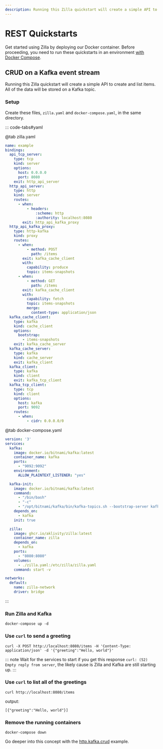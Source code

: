 ```yaml
---
description: Running this Zilla quickstart will create a simple API to create and list items. All of the data will be stored on a Kafka topic.
---
```


# REST Quickstarts

Get started using Zilla by deploying our Docker container. Before proceeding, you need to run these quickstarts in an environment [with Docker Compose](https://docs.docker.com/compose/gettingstarted/).

## CRUD on a Kafka event stream

Running this Zilla quickstart will create a simple API to create and list items. All of the data will be stored on a Kafka topic.

### Setup

Create these files, `zilla.yaml` and `docker-compose.yaml`, in the same directory.

::: code-tabs#yaml

@tab zilla.yaml

```yaml
name: example
bindings:
  api_tcp_server:
    type: tcp
    kind: server
    options:
      host: 0.0.0.0
      port: 8080
    exit: http_api_server
  http_api_server:
    type: http
    kind: server
    routes:
      - when:
          - headers:
              :scheme: http
              :authority: localhost:8080
        exit: http_api_kafka_proxy
  http_api_kafka_proxy:
    type: http-kafka
    kind: proxy
    routes:
      - when:
          - method: POST
            path: /items
        exit: kafka_cache_client
        with:
          capability: produce
          topic: items-snapshots
      - when:
          - method: GET
            path: /items
        exit: kafka_cache_client
        with:
          capability: fetch
          topic: items-snapshots
          merge:
            content-type: application/json
  kafka_cache_client:
    type: kafka
    kind: cache_client
    options:
      bootstrap:
        - items-snapshots
    exit: kafka_cache_server
  kafka_cache_server:
    type: kafka
    kind: cache_server
    exit: kafka_client
  kafka_client:
    type: kafka
    kind: client
    exit: kafka_tcp_client
  kafka_tcp_client:
    type: tcp
    kind: client
    options:
      host: kafka
      port: 9092
    routes:
      - when:
          - cidr: 0.0.0.0/0

```

@tab docker-compose.yaml

```yaml
version: '3'
services:
  kafka:
    image: docker.io/bitnami/kafka:latest
    container_name: kafka
    ports:
      - "9092:9092"
    environment:
      ALLOW_PLAINTEXT_LISTENER: "yes"

  kafka-init:
    image: docker.io/bitnami/kafka:latest
    command: 
      - "/bin/bash"
      - "-c"
      - "/opt/bitnami/kafka/bin/kafka-topics.sh --bootstrap-server kafka:9092 --create --if-not-exists --topic items-snapshots"
    depends_on:
      - kafka
    init: true

  zilla:
    image: ghcr.io/aklivity/zilla:latest
    container_name: zilla
    depends_on:
      - kafka
    ports:
      - "8080:8080"
    volumes:
      - ./zilla.yaml:/etc/zilla/zilla.yaml
    command: start -v

networks:
  default:
    name: zilla-network
    driver: bridge

```

:::

### Run Zilla and Kafka

```bash:no-line-numbers
docker-compose up -d
```

### Use `curl` to send a greeting

```bash:no-line-numbers
curl -X POST http://localhost:8080/items -H 'Content-Type: application/json' -d '{"greeting":"Hello, world"}'
```

::: note Wait for the services to start
if you get this response `curl: (52) Empty reply from server`, the likely cause is Zilla and Kafka are still starting up.
:::

### Use `curl` to list all of the greetings

```bash:no-line-numbers
curl http://localhost:8080/items
```

output:

```bash:no-line-numbers
[{"greeting":"Hello, world"}]
```

### Remove the running containers

```bash:no-line-numbers
docker-compose down
```

Go deeper into this concept with the [http.kafka.crud](https://github.com/aklivity/zilla-examples/tree/main/http.kafka.crud) example.
